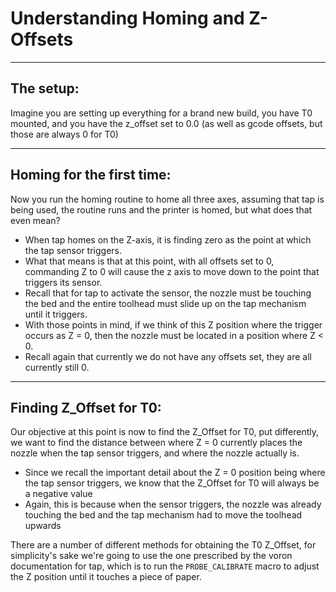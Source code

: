 # Understanding Homing and Z-Offsets

-----------------------------------------------------------
The setup:
-----------------------------------------------------------
Imagine you are setting up everything for a brand new build, you have T0 mounted, and you have the z_offset set to 0.0 (as well as gcode offsets, but those are always 0 for T0)


-----------------------------------------------------------
Homing for the first time:
-----------------------------------------------------------
Now you run the homing routine to home all three axes, assuming that tap is being used, the routine runs and the printer is homed, but what does that even mean?

- When tap homes on the Z-axis, it is finding zero as the point at which the tap sensor triggers. 
- What that means is that at this point, with all offsets set to 0, commanding Z to 0 will cause the z axis to move down to the point that triggers its sensor.
- Recall that for tap to activate the sensor, the nozzle must be touching the bed and the entire toolhead must slide up on the tap mechanism until it triggers.
- With those points in mind, if we think of this Z position where the trigger occurs as Z = 0, then the nozzle must be located in a position where Z < 0. 
- Recall again that currently we do not have any offsets set, they are all currently still 0.


-----------------------------------------------------------
Finding Z_Offset for T0:
-----------------------------------------------------------
Our objective at this point is now to find the Z_Offset for T0, put differently, we want to find the distance between where Z = 0 currently places the nozzle when the tap sensor triggers, and
where the nozzle actually is. 

- Since we recall the important detail about the Z = 0 position being where the tap sensor triggers, we know that the Z_Offset for T0 will always be a negative value
- Again, this is because when the sensor triggers, the nozzle was already touching the bed and the tap mechanism had to move the toolhead upwards

There are a number of different methods for obtaining the T0 Z_Offset, for simplicity's sake we're going to use the one prescribed by the voron documentation for tap, which is to run the 
`PROBE_CALIBRATE` macro to adjust the Z position until it touches a piece of paper.